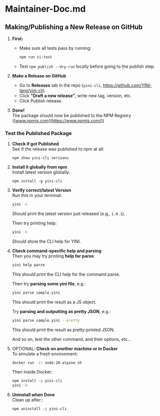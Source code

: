 # Maintainer-Doc.md

## Making/Publishing a New Release on GitHub

1. **First:**
   - Make sure all tests pass by running:
        ```bash
        npm run ci:test
        ```
   - Test `npm publish --dry-run` locally before going to the publish step.

2. **Make a Release on GitHub**
   - Go to **Releases** tab in the repo (`yini-cli`, https://github.com/YINI-lang/yini-cli).
   - Click **"Draft a new release"**, write new tag, version, etc.
   - Click Publish release.

3. **Done!**  
   The package should now be published to the NPM Registry ([www.npmjs.com](https://www.npmjs.com/))

### Test the Published Package

1. **Check if got Published**  
   See if the release was published to npm at all:
   ```
   npm show yini-cli versions
   ```

2. **Install it globally from npm**  
   Install latest version globally:
   ```
   npm install -g yini-cli
   ```

3. **Verify correct/latest Version**  
   Run this in your terminal:
   ```bash
   yini -v
   ```
   Should print the latest version just released (e.g., `1.0.1`).

   Then try printing help:
   ```bash
   yini -h
   ```
   Should show the CLI help for YINI.

4. **Check command-specific help and parsing**  
   Then you may try printing **help for parse**:
   ```bash
   yini help parse
   ```
   This should print the CLI help for the command parse.

   Then try **parsing some yini file**, e.g.:
   ```bash
   yini parse sample.yini
   ```
   This should print the result as a JS object.

   Try **parsing and outputting as pretty JSON**, e.g.:
   ```bash
   yini parse sample.yini --pretty
   ```
   This should print the result as pretty-printed JSON.

   And so on, test the other command, and their options, etc...

5. OPTIONAL: **Check on another machine or in Docker**  
   To simulate a fresh environment:
   ```bash
   docker run -it node:20-alpine sh
   ```

   Then inside Docker:
   ```bash
   npm install -g yini-cli
   yini -h
   ```

6. **Uninstall when Done**  
   Clean up after::
   ```bash
   npm uninstall -g yini-cli
   ```
